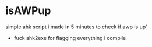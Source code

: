 # isAWPup
simple ahk script i made in 5 minutes to check if awp is up'

- fuck ahk2exe for flagging everything i compile
